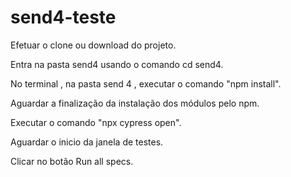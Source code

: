 # send4-teste
Efetuar o clone ou download do projeto.

Entra na pasta send4 usando o comando cd send4.

No terminal , na pasta send 4 , executar o comando "npm install".

Aguardar a finalização da instalação dos módulos pelo npm.

Executar o comando "npx cypress open".

Aguardar o inicio da janela de testes.

Clicar no botão Run all specs.
